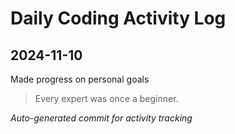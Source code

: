 # Daily Coding Activity Log

## 2024-11-10

Made progress on personal goals

> Every expert was once a beginner.

*Auto-generated commit for activity tracking*
